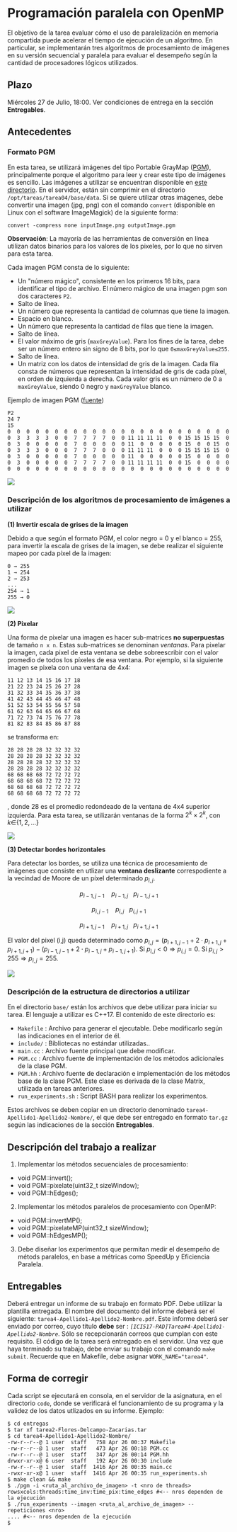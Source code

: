 # Programación paralela con OpenMP

El objetivo de la tarea evaluar cómo el uso de paralelización en memoria compartida puede acelerar el tiempo de ejecución de un algoritmo. En particular, se implementarán tres algoritmos de procesamiento de imágenes en su versión secuencial y paralela para evaluar el desempeño según la cantidad de procesadores lógicos utilizados.

## Plazo

Miércoles 27 de Julio, 18:00. Ver condiciones de entrega en la sección **Entregables**.

## Antecedentes

### Formato PGM

En esta tarea, se utilizará imágenes del tipo Portable GrayMap ([PGM](https://en.wikipedia.org/wiki/Netpbm_format)), principalmente porque el algoritmo para leer y crear este tipo de imágenes es sencillo. Las imágenes a utilizar se encuentran disponible en [este directorio](https://github.com/g-courses/ICI517/tree/main/tareas/tarea04/base/data). En el servidor, están sin comprimir en el directorio ```/opt/tareas/tarea04/base/data```. Si se quiere utilizar otras imágenes, debe convertir una imagen (jpg, png) con el comando ```convert``` (disponible en Linux con el software ImageMagick) de la siguiente forma:

```
convert -compress none inputImage.png outputImage.pgm
```

**Observación**: La mayoría de las herramientas de conversión en línea utilizan datos binarios para los valores de los pixeles, por lo que no sirven para esta tarea.

Cada imagen PGM consta de lo siguiente:

* Un "número mágico", consistente en los primeros 16 bits, para identificar el tipo de archivo. El número mágico de una imagen pgm son dos caracteres ```P2```.
* Salto de línea.
* Un número que representa la cantidad de columnas que tiene la imagen.
* Espacio en blanco.
* Un número que representa la cantidad de filas que tiene la imagen.
* Salto de línea.
* El valor máximo de gris (```maxGreyValue```). Para los fines de la tarea, debe ser un número entero sin signo de 8 bits, por lo que ```0≤maxGreyValue≤255```.
* Salto de línea.
* Un matriz con los datos de intensidad de gris de la imagen. Cada fila consta de números que representan la intensidad de gris de cada píxel, en orden de izquierda a derecha. Cada valor gris es un número de 0 a ```maxGreyValue```, siendo 0 negro y ```maxGreyValue``` blanco.

Ejemplo de imagen PGM ([fuente](http://netpbm.sourceforge.net/doc/pgm.html))

```
P2
24 7
15
0  0  0  0  0  0  0  0  0  0  0  0  0  0  0  0  0  0  0  0  0  0  0  0
0  3  3  3  3  0  0  7  7  7  7  0  0 11 11 11 11  0  0 15 15 15 15  0
0  3  0  0  0  0  0  7  0  0  0  0  0 11  0  0  0  0  0 15  0  0 15  0
0  3  3  3  0  0  0  7  7  7  0  0  0 11 11 11  0  0  0 15 15 15 15  0
0  3  0  0  0  0  0  7  0  0  0  0  0 11  0  0  0  0  0 15  0  0  0  0
0  3  0  0  0  0  0  7  7  7  7  0  0 11 11 11 11  0  0 15  0  0  0  0
0  0  0  0  0  0  0  0  0  0  0  0  0  0  0  0  0  0  0  0  0  0  0  0
```

![](https://github.com/g-courses/ICI517/blob/main/tareas/tarea04/content/feep.png?raw=true)


### Descripción de los algoritmos de procesamiento de imágenes a utilizar

**(1) Invertir escala de grises de la imagen**

Debido a que según el formato PGM, el color negro = 0 y el  blanco = 255, para invertir la escala de grises de la imagen, se debe realizar el siguiente mapeo por cada píxel de la imagen:

```
0 → 255 
1 → 254 
2 → 253
...
254 → 1 
255 → 0
```

![](https://github.com/g-courses/ICI517/blob/main/tareas/tarea04/content/inverted.png?raw=true)

**(2) Pixelar**

Una forma de pixelar una imagen es hacer sub-matrices **no superpuestas** de tamaño ```n x n```. Estas sub-matrices se denominan *ventanas*. Para pixelar la imagen, cada pixel de esta ventana se debe sobreescribir con el valor promedio de todos los píxeles de esa ventana. Por ejemplo, si la siguiente imagen se pixela con una ventana de 4x4:

```
11 12 13 14 15 16 17 18
21 22 23 24 25 26 27 28
31 32 33 34 35 36 37 38
41 42 43 44 45 46 47 48
51 52 53 54 55 56 57 58
61 62 63 64 65 66 67 68
71 72 73 74 75 76 77 78
81 82 83 84 85 86 87 88
```

se transforma en:

```
28 28 28 28 32 32 32 32
28 28 28 28 32 32 32 32
28 28 28 28 32 32 32 32
28 28 28 28 32 32 32 32
68 68 68 68 72 72 72 72
68 68 68 68 72 72 72 72
68 68 68 68 72 72 72 72
68 68 68 68 72 72 72 72
```
, donde 28 es el promedio redondeado de la ventana de 4x4 superior izquierda. Para esta tarea, se utilizarán ventanas de la forma $2^k \times 2^k$, con $k \in${$1, 2, \dots$}

![](https://github.com/g-courses/ICI517/blob/main/tareas/tarea04/content/pixelated.png?raw=true)

**(3) Detectar bordes horizontales**

Para detectar los bordes, se utiliza una técnica de procesamiento de imágenes que consiste en utlizar una **ventana deslizante** correspodiente a la vecindad de Moore de un píxel determinado $p_{i,j}$.


$$p_{i-1,j-1}~~~~p_{i-1,j}~~~p_{i-1,j+1}$$

$$p_{i,j-1}~~~~p_{i,j}~~~p_{i,j+1}$$

$$p_{i+1,j-1}~~~~p_{i+1,j}~~~p_{i+1,j+1}$$

El valor del pixel (i,j) queda determinado como $p_{i,j} = (p_{i+1,j-1} + 2\cdot p_{i+1,j} + p_{i+1,j+1}) - (p_{i-1,j-1} + 2 \cdot p_{i-1,j} + p_{i-1,j+1})$. Si $p_{i,j} < 0 \Rightarrow p_{i,j} = 0$. Si $p_{i,j} > 255 \Rightarrow p_{i,j} = 255$. 

![](https://github.com/g-courses/ICI517/blob/main/tareas/tarea04/content/horiz_edges.png?raw=true)

### Descripción de la estructura de directorios a utilizar

En el directorio ```base/``` están los archivos que debe utilizar para iniciar su tarea. El lenguaje a utilizar es C++17. El contenido de este directorio es:

* ```Makefile``` : Archivo para generar el ejecutable. Debe modificarlo según las indicaciones en el interior de él.
* ```include/``` : Bibliotecas no estándar utilizadas..
* ```main.cc``` : Archivo fuente principal que debe modificar. 
* ```PGM.cc``` : Archivo fuente de implementación de los métodos adicionales de la clase PGM. 
* ```PGM.hh``` : Archivo fuente de declaración e implementación de los métodos base de la clase PGM. Este clase es derivada de la clase Matrix, utilizada en tareas anteriores.
* ```run_experiments.sh``` : Script BASH para realizar los experimentos.

Estos archivos se deben copiar en un directorio denominado ```tarea4-Apellido1-Apellido2-Nombre/```, el que debe ser entregado en formato ```tar.gz``` según las indicaciones de la sección **Entregables**.


## Descripción del trabajo a realizar

1) Implementar los métodos secuenciales de procesamiento:

* void PGM::invert();
* void PGM::pixelate(uint32_t sizeWindow);
* void PGM::hEdges();

2) Implementar los métodos paralelos de procesamiento con OpenMP:

* void PGM::invertMP();
* void PGM::pixelateMP(uint32_t sizeWindow);
* void PGM::hEdgesMP();

3) Debe diseñar los experimentos que permitan medir el desempeño de métods paralelos, en base a métricas como SpeedUp y Eficiencia Paralela.


## Entregables

Deberá entregar un informe de su trabajo en formato PDF. Debe utilizar la plantilla entregada. El nombre del documento del informe deberá ser el siguiente: ```tarea4-Apellido1-Apellido2-Nombre.pdf```. Este informe deberá ser enviado por correo, cuyo título **debe** ser : *```[ICI517-PAD]Tarea#4-Apellido1-Apellido2-Nombre```*. Sólo se recepcionarán correos que cumplan con este requisito. El código de la tarea será entregado en el servidor. Una vez que haya terminado su trabajo, debe enviar su trabajo con el comando ```make submit```. Recuerde que en Makefile, debe asignar ```WORK_NAME="tarea4"```.
 
## Forma de corregir

Cada script se ejecutará en consola, en el servidor de la asignatura, en el directorio ```code```, donde se verificará el funcionamiento de su programa y la validez de los datos utlizados en su informe. Ejemplo:

```
$ cd entregas
$ tar xf tarea2-Flores-Delcampo-Zacarias.tar
$ cd tarea4-Apellido1-Apellido2-Nombre/
-rw-r--r--@ 1 user  staff   758 Apr 26 00:37 Makefile
-rw-r--r--@ 1 user  staff   473 Apr 26 00:18 PGM.cc
-rw-r--r--@ 1 user  staff   347 Apr 26 00:14 PGM.hh
drwxr-xr-x@ 6 user  staff   192 Apr 26 00:30 include
-rw-r--r--@ 1 user  staff  1416 Apr 26 00:35 main.cc
-rwxr-xr-x@ 1 user  staff  1416 Apr 26 00:35 run_experiments.sh
$ make clean && make
$ ./pgm -i <ruta_al_archivo_de_imagen> -t <nro de threads>
rowsxcols:threads:time_inv:time_pix:time_edges #<-- nros dependen de la ejecución
$ ./run_experiments --imagen <ruta_al_archivo_de_imagen> --repeticiones <nro>
.... #<-- nros dependen de la ejecución
$

```


